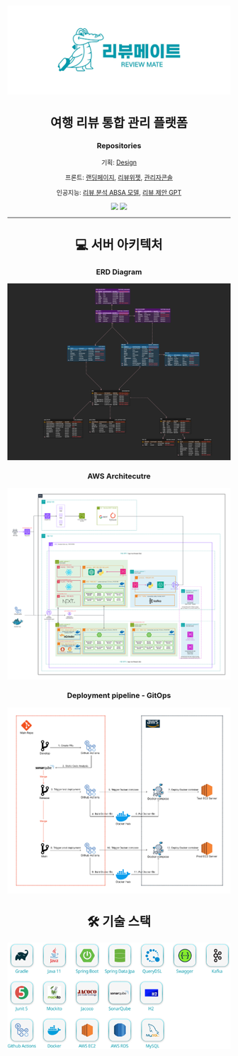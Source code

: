 ![image_reviewmate_top_logo.jpg](docs%2Fimage_reviewmate_top_logo.jpg)

<div align="center">

# 여행 리뷰 통합 관리 플랫폼

### Repositories

기획: [Design](https://github.com/review-mate/review-mate)

프론트: [랜딩페이지](https://github.com/review-mate/review-mate-landing-page), [리뷰위젯](https://github.com/review-mate/review-mate-insert-module), [관리자콘솔](https://github.com/review-mate/review-mate-admin-console)

인공지능: [리뷰 분석 ABSA 모델](https://github.com/review-mate/review-mate-ai-ABSA), [리뷰 제안 GPT](https://github.com/review-mate/review-mate-ai-gpt)

[<img src="https://img.shields.io/badge/-reviewmate.co.kr-009AAB?logo=google-chrome&logoColor=white&label=%20&labelColor=grey" />](https://www.reviewmate.co.kr/)
[<img src="https://img.shields.io/badge/-api.reviewmate.co.kr-009AAB?logo=google-chrome&logoColor=white&label=%20&labelColor=grey" />](http://api.reviewmate.co.kr:8080/swagger-ui.html)

---

# 💻 서버 아키텍처

### ERD Diagram
![erd.png](docs%2Ferd.png)

### AWS Architecutre
![erd.png](docs%2Faws.png)

### Deployment pipeline - GitOps
![gitops.png](docs%2Fgitops.png)

# 🛠 기술 스택
![image_reviewmate-be-stack.png](docs%2Fimage_reviewmate-be-stack.png)
